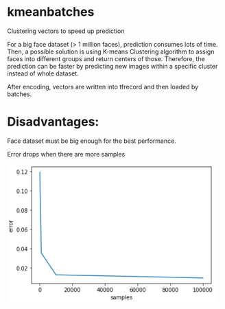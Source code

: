 # kmeanbatches
Clustering vectors to speed up prediction

For a big face dataset (> 1 million faces), prediction consumes lots of time. Then, a possible solution is using K-means Clustering algorithm to assign faces into different groups and return centers of those. Therefore, the prediction can be faster by predicting new images within a specific cluster instead of whole dataset.

After encoding, vectors are written into tfrecord and then loaded by batches.

# Disadvantages:
Face dataset must be big enough for the best performance.

Error drops when there are more samples


![alt text](Capture.PNG)

